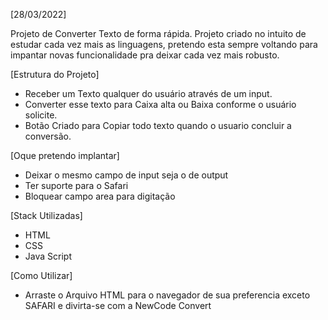 [28/03/2022]

Projeto de Converter Texto de forma rápida.
Projeto criado no intuito de estudar cada vez mais as linguagens, pretendo esta sempre voltando para impantar novas funcionalidade pra deixar cada vez mais robusto.

[Estrutura do Projeto]

- Receber um Texto qualquer do usuário através de um input.
- Converter esse texto para Caixa alta ou Baixa conforme o usuário solicite.
- Botão Criado para Copiar todo texto quando o usuario concluir a conversão.


[Oque pretendo implantar]


- Deixar o mesmo campo de input seja o de output
- Ter suporte para o Safari
- Bloquear campo area para digitação


[Stack Utilizadas]

- HTML
- CSS
- Java Script


[Como Utilizar]

- Arraste o Arquivo HTML para o navegador de sua preferencia exceto SAFARI e divirta-se com a NewCode Convert
